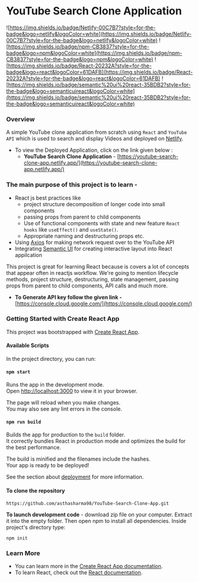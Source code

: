 # YouTube Search Clone Application

![https://img.shields.io/badge/Netlify-00C7B7?style=for-the-badge&logo=netlify&logoColor=white](https://img.shields.io/badge/Netlify-00C7B7?style=for-the-badge&logo=netlify&logoColor=white)
![https://img.shields.io/badge/npm-CB3837?style=for-the-badge&logo=npm&logoColor=white](https://img.shields.io/badge/npm-CB3837?style=for-the-badge&logo=npm&logoColor=white)
![https://img.shields.io/badge/React-20232A?style=for-the-badge&logo=react&logoColor=61DAFB](https://img.shields.io/badge/React-20232A?style=for-the-badge&logo=react&logoColor=61DAFB)
![https://img.shields.io/badge/semantic%20ui%20react-35BDB2?style=for-the-badge&logo=semanticuireact&logoColor=white](https://img.shields.io/badge/semantic%20ui%20react-35BDB2?style=for-the-badge&logo=semanticuireact&logoColor=white)

### Overview

A simple YouTube clone application from scratch using `React` and `YouTube API` which is used to search and display Videos and deployed on [Netlify](https://www.netlify.com/).

- To view the Deployed Application, click on the link given below : 
   - **YouTube Search Clone Application** - [https://youtube-search-clone-app.netlify.app/](https://youtube-search-clone-app.netlify.app/)


### The main purpose of this project is to learn - 

- React js best practices like 
   - project structure decomposition of longer code into small components  
   - passing props from parent to child components
   - Use of functional components with state and new feature `React hooks` like `useEffect()` and `useState()`.
   - Appropriate naming and destructuring props etc.
- Using [Axios](https://www.freecodecamp.org/news/how-to-use-axios-with-react/) for making network request over to the YouTube API 
- Integrating [Semantic UI](https://semantic-ui.com/introduction/getting-started.html) for creating interactive layout into React appilcation

This project is great for learning React because is covers a lot of concepts that appear often in reactjs workflow. We're going to mention lifecycle methods, project structure, destructuring, state management, passing props from parent to child components, API calls and much more.  

- **To Generate API key follow the given link -** [https://console.cloud.google.com/](https://console.cloud.google.com/)


### Getting Started with Create React App

This project was bootstrapped with [Create React App](https://github.com/facebook/create-react-app).

#### Available Scripts

In the project directory, you can run:

#### `npm start`

Runs the app in the development mode.\
Open [http://localhost:3000](http://localhost:3000) to view it in your browser.

The page will reload when you make changes.\
You may also see any lint errors in the console.

#### `npm run build`

Builds the app for production to the `build` folder.\
It correctly bundles React in production mode and optimizes the build for the best performance.

The build is minified and the filenames include the hashes.\
Your app is ready to be deployed!

See the section about [deployment](https://facebook.github.io/create-react-app/docs/deployment) for more information.

#### To clone the repository 
```
https://github.com/asthasharma98/YouTube-Search-Clone-App.git
```

**To launch development code** -  download zip file on your computer. Extract it into the empty folder. Then open npm to install all dependencies. Inside project's directory type:
```
npm init
```

### Learn More

- You can learn more in the [Create React App documentation](https://facebook.github.io/create-react-app/docs/getting-started).
- To learn React, check out the [React documentation](https://reactjs.org/).
